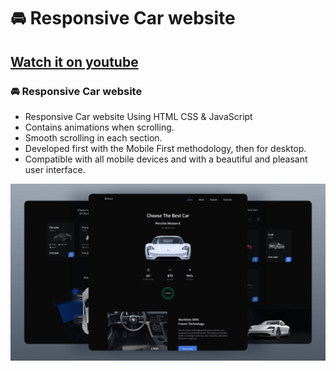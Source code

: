 # 🚘 Responsive Car website
## [Watch it on youtube](https://rasan3-1416.github.io/Elecar-car-website/)
### 🚘 Responsive Car website

- Responsive Car website Using HTML CSS & JavaScript
- Contains animations when scrolling.
- Smooth scrolling in each section.
- Developed first with the Mobile First methodology, then for desktop.
- Compatible with all mobile devices and with a beautiful and pleasant user interface.

![preview img](/preview.png)
